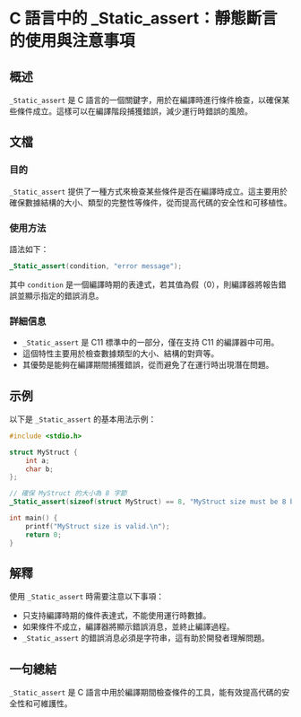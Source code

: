 <!--
Meta Description: # C 語言中的 _Static_assert：靜態斷言的使用與注意事項 ## 概述 `_Static_assert` 是 C 語言的一個關鍵字，用於在編譯時進行條件檢查，以確保某些條件成立。這樣可以在編譯階段捕獲錯誤，減少運行時錯誤的風險。 ## 文檔 ### 目的 `_Static_assert...
Meta Keywords: _static_assert, mystruct, condition, c11, struct
-->

# C 語言中的 _Static_assert：靜態斷言的使用與注意事項

## 概述
`_Static_assert` 是 C 語言的一個關鍵字，用於在編譯時進行條件檢查，以確保某些條件成立。這樣可以在編譯階段捕獲錯誤，減少運行時錯誤的風險。

## 文檔
### 目的
`_Static_assert` 提供了一種方式來檢查某些條件是否在編譯時成立。這主要用於確保數據結構的大小、類型的完整性等條件，從而提高代碼的安全性和可移植性。

### 使用方法
語法如下：
```c
_Static_assert(condition, "error message");
```
其中 `condition` 是一個編譯時期的表達式，若其值為假（0），則編譯器將報告錯誤並顯示指定的錯誤消息。

### 詳細信息
- `_Static_assert` 是 C11 標準中的一部分，僅在支持 C11 的編譯器中可用。
- 這個特性主要用於檢查數據類型的大小、結構的對齊等。
- 其優勢是能夠在編譯期間捕獲錯誤，從而避免了在運行時出現潛在問題。

## 示例
以下是 `_Static_assert` 的基本用法示例：

```c
#include <stdio.h>

struct MyStruct {
    int a;
    char b;
};

// 確保 MyStruct 的大小為 8 字節
_Static_assert(sizeof(struct MyStruct) == 8, "MyStruct size must be 8 bytes");

int main() {
    printf("MyStruct size is valid.\n");
    return 0;
}
```

## 解釋
使用 `_Static_assert` 時需要注意以下事項：
- 只支持編譯時期的條件表達式，不能使用運行時數據。
- 如果條件不成立，編譯器將顯示錯誤消息，並終止編譯過程。
- `_Static_assert` 的錯誤消息必須是字符串，這有助於開發者理解問題。

## 一句總結
`_Static_assert` 是 C 語言中用於編譯期間檢查條件的工具，能有效提高代碼的安全性和可維護性。
